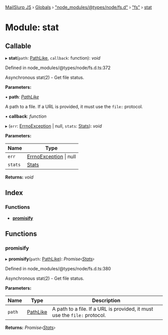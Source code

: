 [MailSlurp JS](../README.md) › [Globals](../globals.md) › ["node_modules/@types/node/fs.d"](_node_modules__types_node_fs_d_.md) › ["fs"](_node_modules__types_node_fs_d_._fs_.md) › [stat](_node_modules__types_node_fs_d_._fs_.stat.md)

# Module: stat

## Callable

▸ **stat**(`path`: [PathLike](_node_modules__types_node_fs_d_._fs_.md#pathlike), `callback`: function): *void*

Defined in node_modules/@types/node/fs.d.ts:372

Asynchronous stat(2) - Get file status.

**Parameters:**

▪ **path**: *[PathLike](_node_modules__types_node_fs_d_._fs_.md#pathlike)*

A path to a file. If a URL is provided, it must use the `file:` protocol.

▪ **callback**: *function*

▸ (`err`: [ErrnoException](../interfaces/_node_modules__types_node_globals_d_.nodejs.errnoexception.md) | null, `stats`: [Stats](../classes/_node_modules__types_node_fs_d_._fs_.stats.md)): *void*

**Parameters:**

Name | Type |
------ | ------ |
`err` | [ErrnoException](../interfaces/_node_modules__types_node_globals_d_.nodejs.errnoexception.md) &#124; null |
`stats` | [Stats](../classes/_node_modules__types_node_fs_d_._fs_.stats.md) |

**Returns:** *void*

## Index

### Functions

* [__promisify__](_node_modules__types_node_fs_d_._fs_.stat.md#__promisify__)

## Functions

###  __promisify__

▸ **__promisify__**(`path`: [PathLike](_node_modules__types_node_fs_d_._fs_.md#pathlike)): *Promise‹[Stats](../classes/_node_modules__types_node_fs_d_._fs_.stats.md)›*

Defined in node_modules/@types/node/fs.d.ts:380

Asynchronous stat(2) - Get file status.

**Parameters:**

Name | Type | Description |
------ | ------ | ------ |
`path` | [PathLike](_node_modules__types_node_fs_d_._fs_.md#pathlike) | A path to a file. If a URL is provided, it must use the `file:` protocol.  |

**Returns:** *Promise‹[Stats](../classes/_node_modules__types_node_fs_d_._fs_.stats.md)›*
